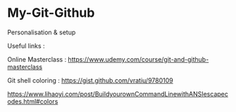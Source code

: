 # My-Git-Github
Personalisation &amp; setup

Useful links :

Online Masterclass :
https://www.udemy.com/course/git-and-github-masterclass

Git shell coloring  :
https://gist.github.com/vratiu/9780109

https://www.lihaoyi.com/post/BuildyourownCommandLinewithANSIescapecodes.html#colors
